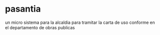 # pasantia
un micro sistema para la alcaldia para tramitar la carta de uso conforme en el departamento de obras publicas
